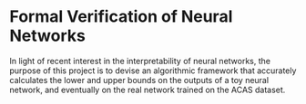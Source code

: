 # Formal Verification of Neural Networks
In light of recent interest in the interpretability of neural networks, the purpose of this project is to devise an algorithmic framework that accurately calculates the lower and upper bounds on the outputs of a toy neural network, and eventually on the real network trained on the ACAS dataset.
